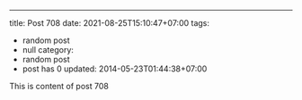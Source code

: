 ---
title: Post 708
date: 2021-08-25T15:10:47+07:00
tags:
  - random post
  - null
category:
  - random post
  - post has 0
updated: 2014-05-23T01:44:38+07:00

This is content of post 708